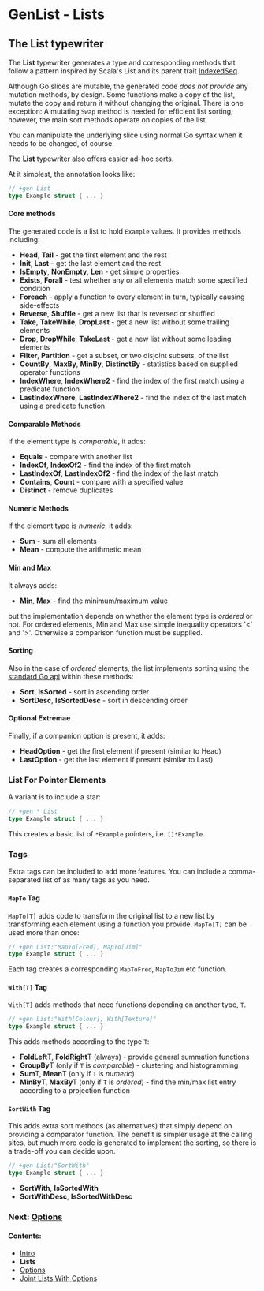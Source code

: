 # GenList - Lists

## The List typewriter

The **List** typewriter generates a type and corresponding methods that follow a pattern inspired by Scala's List and
its parent trait [IndexedSeq](http://www.scala-lang.org/api/2.11.7/#scala.collection.IndexedSeq).

Although Go slices are mutable, the generated code *does not provide* any mutation methods, by design. Some functions
make a copy of the list, mutate the copy and return it without changing the original. There is one exception:
A mutating `Swap` method is needed for efficient list sorting; however, the main sort methods operate on copies
of the list.

You can manipulate the underlying slice using normal Go syntax when it needs to be changed, of course.

The **List** typewriter also offers easier ad-hoc sorts.

At it simplest, the annotation looks like:

````go
// +gen List
type Example struct { ... }
````

#### Core methods

The generated code is a list to hold `Example` values. It provides methods including:

 * **Head**, **Tail** - get the first element and the rest
 * **Init**, **Last** - get the last element and the rest
 * **IsEmpty**, **NonEmpty**, **Len** - get simple properties
 * **Exists**, **Forall** - test whether any or all elements match some specified condition
 * **Foreach** - apply a function to every element in turn, typically causing side-effects
 * **Reverse**, **Shuffle** - get a new list that is reversed or shuffled
 * **Take**, **TakeWhile**, **DropLast** - get a new list without some trailing elements
 * **Drop**, **DropWhile**, **TakeLast** - get a new list without some leading elements
 * **Filter**, **Partition** - get a subset, or two disjoint subsets, of the list
 * **CountBy**, **MaxBy**, **MinBy**, **DistinctBy** - statistics based on supplied operator functions
 * **IndexWhere**, **IndexWhere2** - find the index of the first match using a predicate function
 * **LastIndexWhere**, **LastIndexWhere2** - find the index of the last match using a predicate function

#### Comparable Methods

If the element type is *comparable*, it adds:

 * **Equals** - compare with another list
 * **IndexOf**, **IndexOf2** - find the index of the first match
 * **LastIndexOf**, **LastIndexOf2** - find the index of the last match
 * **Contains**, **Count** - compare with a specified value
 * **Distinct** - remove duplicates

#### Numeric Methods

If the element type is *numeric*, it adds:

 * **Sum** - sum all elements
 * **Mean** - compute the arithmetic mean

#### Min and Max

It always adds:

 * **Min**, **Max** - find the minimum/maximum value

but the implementation depends on whether the element type is *ordered* or not. For ordered elements, Min and Max use
simple inequality operators '<' and '>'. Otherwise a comparison function must be supplied.

#### Sorting

Also in the case of *ordered* elements, the list implements sorting using the [standard Go api](https://golang.org/pkg/sort/)
within these methods:

* **Sort**, **IsSorted** - sort in ascending order
* **SortDesc**, **IsSortedDesc** - sort in descending order

#### Optional Extremae

Finally, if a companion option is present, it adds:

 * **HeadOption** - get the first element if present (similar to Head)
 * **LastOption** - get the last element if present (similar to Last)

### List For Pointer Elements

A variant is to include a star:

````go
// +gen * List
type Example struct { ... }
````

This creates a basic list of `*Example` pointers, i.e. `[]*Example`.

### Tags

Extra tags can be included to add more features. You can include a comma-separated list of as many tags as you need.

#### `MapTo` Tag

`MapTo[T]` adds code to transform the original list to a new 
list by transforming each element using a function you provide. `MapTo[T]` can be used more than once: 

````go
// +gen List:"MapTo[Fred], MapTo[Jim]"
type Example struct { ... }
````

Each tag creates a corresponding `MapToFred`, `MapToJim` etc function.

#### `With[T]` Tag

`With[T]` adds methods that need functions depending on another type, `T`.

````go
// +gen List:"With[Colour], With[Texture]"
type Example struct { ... }
````

This adds methods according to the type `T`:

 * **FoldLeft**T, **FoldRight**T (always) - provide general summation functions
 * **GroupBy**T (only if `T` is *comparable*) - clustering and histogramming
 * **Sum**T, **Mean**T (only if `T` is *numeric*)
 * **MinBy**T, **MaxBy**T (only if `T` is *ordered*) - find the min/max list entry according to a projection function

#### `SortWith` Tag

This adds extra sort methods (as alternatives) that simply depend on providing a comparator function. The benefit is
simpler usage at the calling sites, but much more code is generated to implement the sorting, so there is a trade-off
you can decide upon.

````go
// +gen List:"SortWith"
type Example struct { ... }
````

 * **SortWith**, **IsSortedWith**
 * **SortWithDesc**, **IsSortedWithDesc**

### Next: [Options](Option.md)
#### Contents:

 * [Intro](README.md)
 * **Lists**
 * [Options](Option.md)
 * [Joint Lists With Options](Unified.md)
